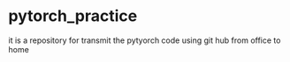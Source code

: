 # pytorch_practice
it is a repository for transmit the pytyorch code using git hub from office to home 
